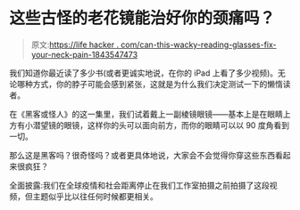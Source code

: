 # 这些古怪的老花镜能治好你的颈痛吗？

> 原文:[https://life hacker . com/can-this-wacky-reading-glasses-fix-your-neck-pain-1843547473](https://lifehacker.com/can-these-wacky-reading-glasses-fix-your-neck-pain-1843547473)

我们知道你最近读了多少书(或者更诚实地说，在你的 iPad 上看了多少视频)。无论哪种方式，你的脖子可能会感到紧张，这就是为什么我们决定测试一下的懒惰读者。

在《黑客或怪人》的这一集里，我们试着戴上一副棱镜眼镜——基本上是在眼睛上方有小潜望镜的眼镜，这样你的头可以面向前方，而你的眼睛可以以 90 度角看到一切。

那么这是黑客吗？很奇怪吗？或者更具体地说，大家会不会觉得你穿这些东西看起来很疯狂？

全面披露:我们在全球疫情和社会距离停止在我们工作室拍摄之前拍摄了这段视频，但主题似乎比以往任何时候都更相关。